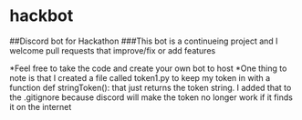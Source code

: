 # hackbot
##Discord bot for Hackathon
###This bot is a continueing project and I welcome pull requests that improve/fix or add features

*Feel free to take the code and create your own bot to host
*One thing to note is that I created a file called token1.py to keep my token in with a function def stringToken(): that just returns the token string. I added that to the .gitignore because discord will make the token no longer work if it finds it on the internet
